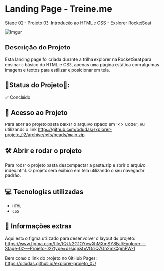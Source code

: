# Landing Page - Treine.me
Stage 02 - Projeto 02: Introdução ao HTML e CSS - Explorer RocketSeat

![Imgur](https://i.imgur.com/GhczOw5.jpg)

## Descrição do Projeto

Esta landing page foi criada durante a trilha explorer na RocketSeat para ensinar o básico do HTML e CSS, apenas uma página estática com algumas imagens e textos para estilizar e posicionar em tela.

## 📍Status do Projeto📍:
✅ Concluído

## 📁 Acesso ao Projeto

Para abrir ao projeto basta baixar o arquivo zipado em "<> Code", ou utilizando o link https://github.com/odudas/explorer-projeto_02/archive/refs/heads/main.zip 

## 🛠️ Abrir e rodar o projeto

Para rodar o projeto basta descompactar a pasta.zip e abrir o arquivo index.html. O projeto será exibido em tela utilizando o seu navegador padrão.

## 💻 Tecnologias utilizadas

- `HTML`
- `CSS`

## 📢 Informações extras

Aqui está o figma utilizado para desenvolver o layout do projeto: <br />
https://www.figma.com/file/tQUz2G1OYywXhMXmSY8Eal/Explorer---Stage-02---Projeto-02?type=design&t=VOciQ7Gh2mkXgmFW-1 <br />

Bem como o link do projeto no GitHub Pages: <br />
https://odudas.github.io/explorer-projeto_02/



